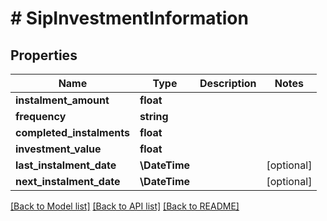 # # SipInvestmentInformation

## Properties

Name | Type | Description | Notes
------------ | ------------- | ------------- | -------------
**instalment_amount** | **float** |  |
**frequency** | **string** |  |
**completed_instalments** | **float** |  |
**investment_value** | **float** |  |
**last_instalment_date** | **\DateTime** |  | [optional]
**next_instalment_date** | **\DateTime** |  | [optional]

[[Back to Model list]](../../README.md#models) [[Back to API list]](../../README.md#endpoints) [[Back to README]](../../README.md)
